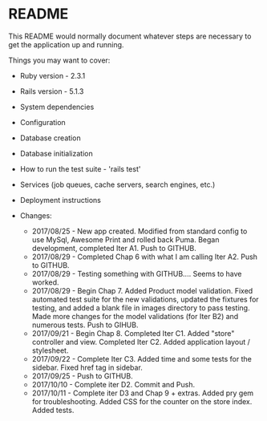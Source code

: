 # README

This README would normally document whatever steps are necessary to get the
application up and running.

Things you may want to cover:

* Ruby version - 2.3.1

* Rails version - 5.1.3

* System dependencies

* Configuration

* Database creation

* Database initialization

* How to run the test suite - 'rails test'

* Services (job queues, cache servers, search engines, etc.)

* Deployment instructions

* Changes:
  * 2017/08/25 - New app created.  Modified from standard config to use MySql, Awesome Print and rolled back Puma.  Began development, completed Iter A1.  Push to GITHUB.
  * 2017/08/29 - Completed Chap 6 with what I am calling Iter A2.  Push to GITHUB.
  * 2017/08/29 - Testing something with GITHUB.... Seems to have worked.
  * 2017/08/29 - Begin Chap 7. Added Product model validation.  Fixed automated test suite for the new validations, updated the fixtures for testing, and added a blank file in images directory to pass testing.  Made more changes for the model validations (for Iter B2) and numerous tests.  Push to GIHUB.
  * 2017/09/21 - Begin Chap 8. Completed Iter C1.  Added "store" controller and view.  Completed Iter C2.  Added application layout / stylesheet.
  * 2017/09/22 - Complete Iter C3.  Added time and some tests for the sidebar.  Fixed href tag in sidebar.
  * 2017/09/25 - Push to GITHUB.
  * 2017/10/10 - Complete iter D2.  Commit and Push.
  * 2017/10/11 - Complete iter D3 and Chap 9 + extras.  Added pry gem for troubleshooting.  Added CSS for the counter on the store index.  Added tests.
